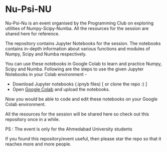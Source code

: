 # Nu-Psi-NU

Nu-Psi-Nu is an event organised by the Programming Club on exploring utilities of Numpy-Scipy-Numba. All the resources for the session are shared here for reference.

The repository contains Jupyter Notebooks for the session. The notebooks contains in-depth information about various functions and modules of Numpy, Scipy and Numba respectively. 

You can use these notebooks in Google Colab to learn and practice Numpy, Scipy and Numba. Following are the steps to use the given Jupyter Notebooks in your Colab environment - 

  - Download Jupyter notebooks (.ipnyb files) [ or clone the repo :) ]
  - Open [Google Colab](https://colab.research.google.com/)  and upload the notebooks.
  
  
Now you would be able to code and edit these notebooks on your Google Colab environment. 

All the resources for the session will be shared here so check out this repository once in a while.

PS : The event is only for the Ahmedabad University students

If you found this repository/event useful, then please star the repo so that it reaches more and more people. 	   

